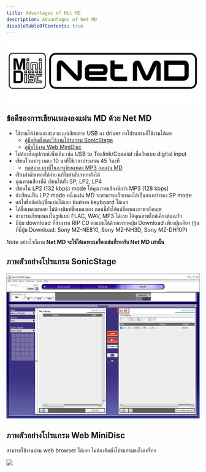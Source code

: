 ```yaml
---
title: Advantages of Net MD
description: Advantages of Net MD
disableTableOfContents: true
---
```


![](images/advantages-of-net-md/net-md-logo-transparent.png)

## ข้อดีของการเขียนเพลงลงแผ่น MD ด้วย Net MD
- ใช้งานได้ง่ายและสะดวก แค่เสียบสาย USB ลง driver ลงโปรแกรมก็ใช้งานได้เลย
  - [คู่มือติดตั้งและใช้งานโปรแกรม SonicStage](/net-md/sonic-stage-manual-manual)
  - [คู่มือใช้งาน Web MiniDisc](/net-md/web-mini-disc-manual)
- ไม่ต้องซื้ออุปกรณ์เพิ่มเติม เช่น USB to Toslink/Coaxial เพื่ออัดแบบ digital input
- เขียนไวมากๆ เพลง 10 นาทีใช้เวลาประมาณ 45 วินาที
  - [ทดสอบเวลาที่ในการเขียนเพลง MP3 ลงแผ่น MD](/net-md/writing-disc-time-usage-test)
- เรียงลำดับเพลงได้ง่าย แก้ไขลำดับภายหลังได้
- คุณภาพเสียงที่ดี เขียนได้ทั้ง SP, LP2, LP4
- เขียนใน LP2 (132 kbps) mode ได้คุณภาพเสียงดีกว่า MP3 (128 kbps)
- ถ้าเขียนเป็น LP2 mode หนึ่งแผ่น MD จะสามารถเก็บเพลงได้เป็นสองเท่าของ SP mode
- แก้ไขชื่ออัลบัม/ชื่อแผ่นได้เลย พิมพ์จาก keyboard ได้เลย
- ได้ชื่อเพลงมาเลย ไม่ต้องพิมพ์ชื่อเพลงเอง ตอนนี้ยังได้แต่ชื่อเพลงภาษาอังกฤษ
- สามารถเขียนเพลงในรูปแบบ FLAC, WAV, MP3 ได้เลย ได้คุณภาพใกล้เคียงต้นฉบับ
- มีปุ่ม download ที่สามารถ RIP CD ลงแผ่นได้ด้วยการกดปุ่ม Download เพียงปุ่มเดียว (รุ่นที่มีปุ่ม Download: Sony MZ-NE810, Sony MZ-NH3D, Sony MZ-DH10P)

*Note* อย่างไรก็ตาม **Net MD จะใช้ได้เฉพาะเครื่องเล่นที่รองรับ Net MD เท่านั้น**

## ภาพตัวอย่างโปรแกรม SonicStage
![](images/sonic-stage-manual/net-md-connected.png)


## ภาพตัวอย่างโปรแกรม Web MiniDisc
สามารถใช้งานผ่าน web browser ได้เลย ไม่ต้องติดตั้งโปรแกรมลงในเครื่อง

![](images/web-mini-disc/list-all-songs.png)
